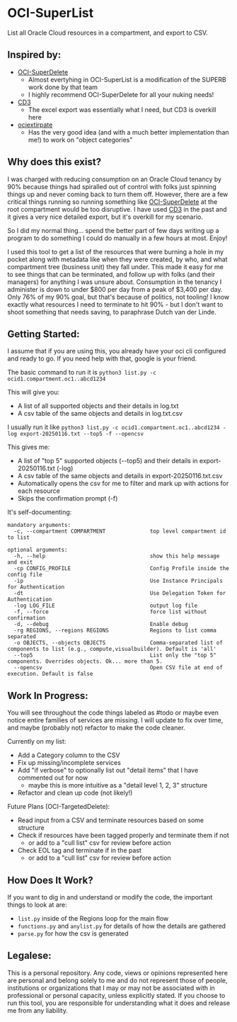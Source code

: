 # OCI-SuperList
List all Oracle Cloud resources in a compartment, and export to CSV. 

## Inspired by:
- [OCI-SuperDelete](https://github.com/AnykeyNL/OCI-SuperDelete)
  - Almost evertyhing in OCI-SuperList is a modification of the SUPERB work done by that team
  - I highly recommend OCI-SuperDelete for all your nuking needs!
- [CD3](https://github.com/oracle-devrel/cd3-automation-toolkit)
  - The excel export was essentially what I need, but CD3 is overkill here
- [ociextirpate](https://github.com/therealcmj/ociextirpater)
  - Has the very good idea (and with a much better implementation than me!) to work on "object categories"  

## Why does this exist? 
I was charged with reducing consumption on an Oracle Cloud tenancy by 90% because things had spiralled out of control with folks just spinning things up and never coming back to turn them off. However, there are a few critical things running so running something like [OCI-SuperDelete](https://github.com/AnykeyNL/OCI-SuperDelete) at the root compartment would be too disruptive. I have used [CD3](https://github.com/oracle-devrel/cd3-automation-toolkit) in the past and it gives a very nice detailed export, but it's overkill for my scenario. 

So I did my normal thing... spend the better part of few days writing up a program to do something I could do manually in a few hours at most. Enjoy! 

I used this tool to get a list of the resources that were burning a hole in my pocket along with metadata like when they were created, by who, and what compartment tree (business unit) they fall under. This made it easy for me to see things that can be terminated, and follow up with folks (and their managers) for anything I was unsure about. Consumption in the tenancy I administer is down to under $800 per day from a peak of $3,400 per day. Only 76% of my 90% goal, but that's because of politics, not tooling! I know exactly what resources I need to terminate to hit 90% - but I don't want to shoot something that needs saving, to paraphrase Dutch van der Linde.  

## Getting Started:
I assume that if you are using this, you already have your oci cli configured and ready to go. If you need help with that, google is your friend. 

The basic command to run it is `python3 list.py -c ocid1.compartment.oc1..abcd1234` 

This will give you:
- A list of all supported objects and their details in log.txt
- A csv table of the same objects and details in log.txt.csv

I usually run it like `python3 list.py -c ocid1.compartment.oc1..abcd1234 -log export-20250116.txt --top5 -f --opencsv`

This gives me:
- A list of "top 5" supported objects (--top5) and their details in export-20250116.txt (-log)
- A csv table of the same objects and details in export-20250116.txt.csv 
- Automatically opens the csv for me to filter and mark up with actions for each resource
- Skips the confirmation prompt (-f)

It's self-documenting:
```
mandatory arguments:
  -c, --compartment COMPARTMENT              top level compartment id to list

optional arguments:
  -h, --help                                 show this help message and exit
  -cp CONFIG_PROFILE                         Config Profile inside the config file
  -ip                                        Use Instance Principals for Authentication
  -dt                                        Use Delegation Token for Authentication
  -log LOG_FILE                              output log file
  -f, --force                                force list without confirmation
  -d, --debug                                Enable debug
  -rg REGIONS, --regions REGIONS             Regions to list comma separated
  -o OBJECTS, --objects OBJECTS              Comma-separated list of components to list (e.g., compute,visualbuilder). Default is 'all'
  --top5                                     List only the "top 5" components. Overrides objects. Ok... more than 5.
  --opencsv                                  Open CSV file at end of execution. Default is false
```
## Work In Progress:
You will see throughout the code things labeled as #todo or maybe even notice entire families of services are missing. I will update to fix over time, and maybe (probably not) refactor to make the code cleaner. 

Currently on my list:
- Add a Category column to the CSV
- Fix up missing/incomplete services
- Add "if verbose" to optionally list out "detail items" that I have commented out for now
  - maybe this is more intuitive as a "detail level 1, 2, 3" structure
- Refactor and clean up code (not likely!)

Future Plans (OCI-TargetedDelete):
- Read input from a CSV and terminate resources based on some structure
- Check if resources have been tagged properly and terminate them if not
  - or add to a "cull list" csv for review before action
- Check EOL tag and terminate if in the past
  - or add to a "cull list" csv for review before action

## How Does It Work?
If you want to dig in and understand or modify the code, the important things to look at are:
- `list.py` inside of the Regions loop for the main flow
- `functions.py` and `anylist.py` for details of how the details are gathered
- `parse.py` for how the csv is generated

## Legalese:
This is a personal repository. Any code, views or opinions represented here are personal and belong solely to me and do not represent those of people, institutions or organizations that I may or may not be associated with in professional or personal capacity, unless explicitly stated. If you choose to run this tool, you are responsible for understanding what it does and release me from any liability. 
